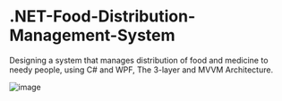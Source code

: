 # .NET-Food-Distribution-Management-System
Designing a system that manages distribution of food and medicine to needy people, 
using C# and WPF, 
The 3-layer and MVVM Architecture. 

![image](https://user-images.githubusercontent.com/45630158/136716425-3e13bab7-ff07-4e4a-a26b-f50211128820.png)

